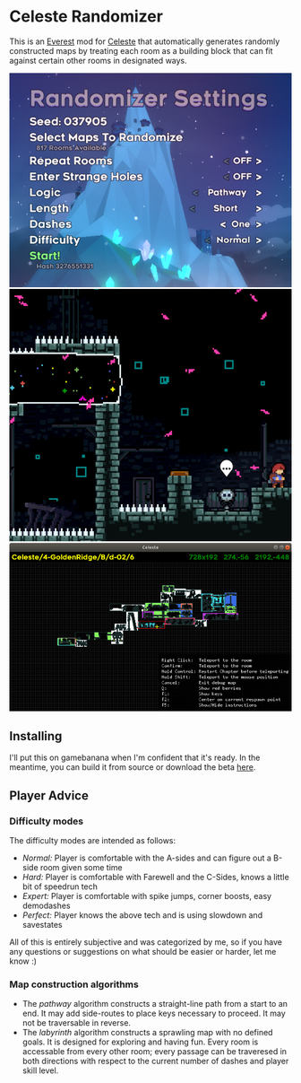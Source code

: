 Celeste Randomizer
==================

This is an [Everest](https://everestapi.github.io/) mod for [Celeste](http://www.celestegame.com/) that automatically generates randomly constructed maps by treating each room as a building block that can fit against certain other rooms in designated ways.

![settings menu](docs/img/settings.png)
![gameplay screenshot](docs/img/gameplay.png)
![debug mode map](docs/img/debug.png)

Installing
----------

I'll put this on gamebanana when I'm confident that it's ready. In the meantime, you can build it from source or download the beta [here](http://rhelmot.io/Randomizer_0.0.1.zip).

Player Advice
-------------

### Difficulty modes

The difficulty modes are intended as follows:

- *Normal:* Player is comfortable with the A-sides and can figure out a B-side room given some time
- *Hard:* Player is comfortable with Farewell and the C-Sides, knows a little bit of speedrun tech
- *Expert:* Player is comfortable with spike jumps, corner boosts, easy demodashes
- *Perfect:* Player knows the above tech and is using slowdown and savestates

All of this is entirely subjective and was categorized by me, so if you have any questions or suggestions on what should be easier or harder, let me know :)

### Map construction algorithms

- The *pathway* algorithm constructs a straight-line path from a start to an end. It may add side-routes to place keys necessary to proceed. It may not be traversable in reverse.
- The *labyrinth* algorithm constructs a sprawling map with no defined goals. It is designed for exploring and having fun. Every room is accessable from every other room; every passage can be traveresed in both directions with respect to the current number of dashes and player skill level.
